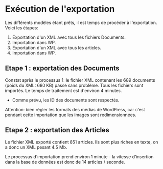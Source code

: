 # Exécution de l'exportation

Les différents modèles étant prêts, il est temps de procéder à l'exportation. Voici les étapes:

1. Exportation d'un XML avec tous les fichiers Documents.
2. Importation dans WP.
3. Exportation d'un XML avec tous les articles.
4. Importation dans WP.

## Etape 1 : exportation des Documents

Constat après le processus 1: le fichier XML contenant les 689 documents (poids du XML: 680 KB) passe sans problème. Tous les fichiers sont importés. Le temps de traitement est d'environ 4 minutes.

- Comme prévu, les ID des documents sont respectés.

Attention: bien régler les formats des médias de WordPress, car c'est pendant cette importation que les images sont redimensionnées.

## Etape 2 : exportation des Articles

Le fichier XML exporté contient 851 articles. Ils sont plus riches en texte, on a donc un XML pesant 4.5 Mb.

Le processus d'importation prend environ 1 minute - la vitesse d'insertion dans la base de données est donc de 14 articles / seconde.